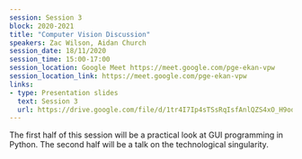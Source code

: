 ```yaml
---
session: Session 3
block: 2020-2021
title: "Computer Vision Discussion"
speakers: Zac Wilson, Aidan Church
session_date: 18/11/2020
session_time: 15:00-17:00
session_location: Google Meet https://meet.google.com/pge-ekan-vpw
session_location_link: https://meet.google.com/pge-ekan-vpw
links:
- type: Presentation slides
  text: Session 3
  url: https://drive.google.com/file/d/1tr4I7Ip4sTSsRqIsfAnlQZS4xO_H9odU/view?usp=sharing
---
```

The first half of this session will be a practical look at GUI programming in Python. The second half will be a talk on the technological singularity.
